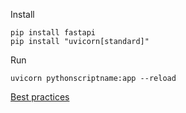 Install
```
pip install fastapi
pip install "uvicorn[standard]"
```

Run
```
uvicorn pythonscriptname:app --reload
```

[Best practices](https://github.com/zhanymkanov/fastapi-best-practices)